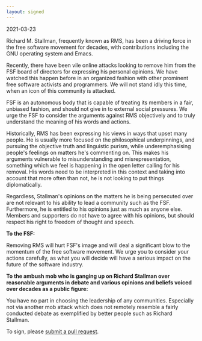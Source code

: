 ```yaml
---
layout: signed
---
```


2021-03-23

Richard M. Stallman, frequently known as RMS,
has been a driving force in the free software
movement for decades, with contributions including
the GNU operating system and Emacs.

Recently, there have been vile online attacks 
looking to remove him from the FSF board of directors 
for expressing his personal opinions. We have watched 
this happen before in an organized fashion with other 
prominent free software activists and programmers. 
We will not stand idly this time, when an icon 
of this community is attacked.

FSF is an autonomous body that is capable of treating 
its members in a fair, unbiased fashion, and should not 
give in to external social pressures. We urge the 
FSF to consider the arguments against RMS objectively 
and to truly understand the meaning of his words and actions.

Historically, RMS has been expressing his views in ways 
that upset many people. He is usually more focused on the 
philosophical underpinnings, and pursuing the objective 
truth and linguistic purism, while underemphasising people's 
feelings on matters he's commenting on. This makes his arguments 
vulnerable to misunderstanding and misrepresentation, something 
which we feel is happening in the open letter calling for his removal. 
His words need to be interpreted in this context and 
taking into account that more often than not, 
he is not looking to put things diplomatically.

Regardless, Stallman's opinions on the matters 
he is being persecuted over are not relevant to 
his ability to lead a community such as the FSF. 
Furthermore, he is entitled to his opinions just 
as much as anyone else. Members and supporters do not 
have to agree with his opinions, but should respect 
his right to freedom of thought and speech.

**To the FSF:**

Removing RMS will hurt FSF's image and will deal 
a significant blow to the momentum of the free software movement.
We urge you to consider your actions carefully,
as what you will decide will have a serious impact
on the future of the software industry.


**To the ambush mob who is ganging up on Richard Stallman over 
reasonable arguments in debate and various opinions and beliefs
voiced over decades as a public figure:**
    
You have no part in choosing the leadership of any communities. 
Especially not via another mob attack which does not remotely 
resemble a fairly conducted debate as exemplified 
by better people such as Richard Stallman.

To sign, please [submit a pull request](https://github.com/rms-support-letter/rms-support-letter.github.io/pulls).